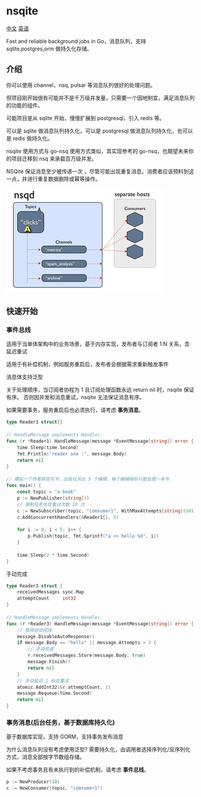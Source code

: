 # nsqite

[中文](./README_CN.md)  [英语](./README.md)

Fast and reliable background jobs in Go，消息队列，支持 sqlite,postgres,orm 做持久化存储。

## 介绍

你可以使用 channel，nsq, pulsar 等消息队列很好的处理问题。

但项目刚开始很有可能并不是千万级并发量，只需要一个因地制宜，满足消息队列的功能的组件。

可能项目是从 sqlite 开始，慢慢扩展到 postgresql，引入 redis 等。

可以是 sqlite 做消息队列持久化，可以是 postgresql 做消息队列持久化，也可以是 redis 做持久化。

nsqite 使用方式与 go-nsq 使用方式类似，其实现参考的 go-nsq，也期望未来你的项目迁移到 nsq 来承载百万级并发。

NSQite 保证消息至少被传递一次 ，尽管可能出现重复消息。消费者应该预料到这一点，并进行重复数据删除或幂等操作。

![](./docs/1.gif)

## 快速开始

### 事件总线

适用于当单体架构中的业务场景，基于内存实现，发布者与订阅者 1:N 关系，含延迟重试

适用于有补偿机制，例如服务重启后，发布者会根据需求重新触发事件

消息体支持泛型

关于处理顺序，当订阅者协程为 1 且订阅处理函数永远 return nil 时，nsqite 保证有序。
否则因并发和消息重试，nsqite 无法保证消息有序。

如果需要事务，服务重启后也必须执行，请考虑 **事务消息**。

```go
type Reader1 struct{}

// HandleMessage implements Handler.
func (r *Reader1) HandleMessage(message *EventMessage[string]) error {
	time.Sleep(time.Second)
	fmt.Println("reader one :", message.Body)
	return nil
}

// 模拟一个作者疯狂写书，出版社派出 5 个编辑，每个编辑每秒只能处理一本书
func main() {
	const topic = "a-book"
	p := NewPublisher[string]()
	// 限制任务失败重试次数 10 次
	c := NewSubscriber(topic, "comsumer1", WithMaxAttempts[string](10))
	c.AddConcurrentHandlers(&Reader1{}, 5)

	for i := 0; i < 5; i++ {
		p.Publish(topic, fmt.Sprintf("a >> hello %d", i))
	}

	time.Sleep(2 * time.Second)
}

```

手动完成
```go
type Reader3 struct {
	receivedMessages sync.Map
	attemptCount     int32
}

// HandleMessage implements Handler.
func (r *Reader3) HandleMessage(message *EventMessage[string]) error {
	// 禁用自动完成
	message.DisableAutoResponse()
	if message.Body == "hello" || message.Attempts > 3 {
		// 手动完成
		r.receivedMessages.Store(message.Body, true)
		message.Finish()
		return nil
	}
	// 手动延迟 1 秒后重试
	atomic.AddInt32(&r.attemptCount, 1)
	message.Requeue(time.Second)
	return nil
}
```

### 事务消息(后台任务，基于数据库持久化)

基于数据库实现，支持 GORM，支持事务发布消息

为什么消息队列没有考虑使用泛型? 需要持久化，由调用者选择序列化/反序列化方式，消息全部按字节数组存储。

如果不考虑事务且有未执行到的补偿机制，请考虑 **事件总线**。

```go
p := NewProducer(10)
c := NewConsumer(topic, "comsumer1")
```
